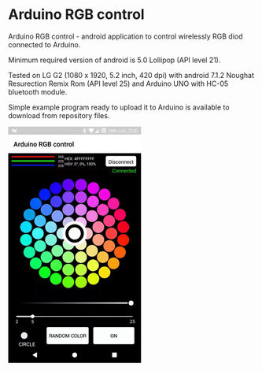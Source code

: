 # Arduino RGB control
Arduino RGB control - android application to control wirelessly RGB diod connected to Arduino. 

Minimum required version of android is 5.0 Lollipop (API level 21).
<p>Tested on LG G2 (1080 x 1920, 5.2 inch, 420 dpi) with android 7.1.2 Noughat Resurection Remix Rom (API level 25) and Arduino UNO with HC-05 bluetooth module.</br>

<p>Simple example program ready to upload it to Arduino is available to download from repository files. </br>


![Demo](https://github.com/divid3d/ArduinoRGBcontrol/blob/master/app-gif.gif?raw=true)

